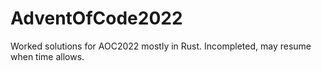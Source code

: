 # AdventOfCode2022
Worked solutions for AOC2022 mostly in Rust. Incompleted, may resume when time allows.
